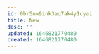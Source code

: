 ```yaml
---
id: 0br5nw9ink3aq7ak4y1cyai
title: New
desc: ''
updated: 1646821770480
created: 1646821770480
---
```


